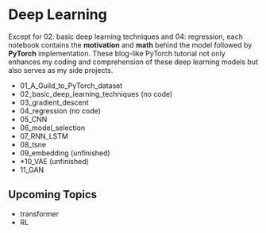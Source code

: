 # Deep Learning
Except for 02: basic deep learning techniques and 04: regression, each notebook contains the **motivation** and **math** behind the model followed by **PyTorch** implementation. These blog-like PyTorch tutorial not only enhances my coding and comprehension of these deep learning models but also serves as my side projects.  

- 01_A_Guild_to_PyTorch_dataset
- 02_basic_deep_learning_techniques (no code)
- 03_gradient_descent
- 04_regression (no code)
- 05_CNN
- 06_model_selection
- 07_RNN_LSTM
- 08_tsne
- 09_embedding (unfinished)
- *10_VAE (unfinished)
- 11_GAN
## Upcoming Topics
- transformer
- RL
